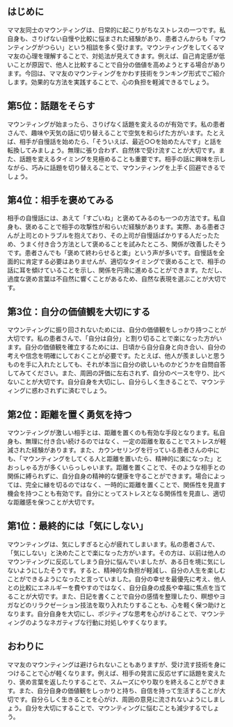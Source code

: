 ## はじめに

ママ友同士のマウンティングは、日常的に起こりがちなストレスの一つです。私自身も、さりげない自慢や比較に悩まされた経験があり、患者さんからも「マウンティングがつらい」という相談を多く受けます。マウンティングをしてくるママ友の心理を理解することで、対処法が見えてきます。例えば、自己肯定感が低いことが原因で、他人と比較することで自分の価値を高めようとする場合があります。今回は、ママ友のマウンティングをかわす技術をランキング形式でご紹介します。効果的な方法を実践することで、心の負担を軽減できるでしょう。

## 第5位：話題をそらす

マウンティングが始まったら、さりげなく話題を変えるのが有効です。私の患者さんで、趣味や天気の話に切り替えることで空気を和らげた方がいます。たとえば、相手が自慢話を始めたら、「そういえば、最近○○を始めたんです」と話を転換してみましょう。無理に張り合わず、自然体で受け流すことが大切です。また、話題を変えるタイミングを見極めることも重要です。相手の話に興味を示しながら、巧みに話題を切り替えることで、マウンティングを上手く回避できるでしょう。

## 第4位：相手を褒めてみる

相手の自慢話には、あえて「すごいね」と褒めてみるのも一つの方法です。私自身も、褒めることで相手の攻撃性が和らいだ経験があります。実際、ある患者さんが上司とのトラブルを抱えており、その上司が自慢話ばかりする人だったため、うまく付き合う方法として褒めることを試みたところ、関係が改善したそうです。患者さんでも「褒めて終わらせると楽」という声が多いです。自慢話を全面的に肯定する必要はありませんが、適切なタイミングで褒めることで、相手の話に耳を傾けていることを示し、関係を円滑に進めることができます。ただし、過度な褒め言葉は不自然に響くことがあるため、自然な表現を選ぶことが大切です。

## 第3位：自分の価値観を大切にする

マウンティングに振り回されないためには、自分の価値観をしっかり持つことが大切です。私の患者さんで、「自分は自分」と割り切ることで楽になった方がいます。自分の価値観を確立するためには、日頃から自分自身と向き合い、自分の考えや信念を明確にしておくことが必要です。たとえば、他人が羨ましいと思うものを手に入れたとしても、それが本当に自分の欲しいものかどうかを自問自答してみてください。また、周囲の評価に左右されず、自分のペースを守り、比べないことが大切です。自分自身を大切にし、自分らしく生きることで、マウンティングに惑わされずに済むでしょう。

## 第2位：距離を置く勇気を持つ

マウンティングが激しい相手とは、距離を置くのも有効な手段となります。私自身も、無理に付き合い続けるのではなく、一定の距離を取ることでストレスが軽減された経験があります。また、カウンセリングを行っている患者さんの中にも、「マウンティングをしてくる人と距離を置いたら、精神的に楽になった」とおっしゃる方が多くいらっしゃいます。距離を置くことで、そのような相手との関係に縛られずに、自分自身の精神的な健康を守ることができます。場合によっては、完全に縁を切るのではなく、一時的に距離を置くことで、関係性を見直す機会を持つことも有効です。自分にとってストレスとなる関係性を見直し、適切な距離感を保つことが大切です。

## 第1位：最終的には「気にしない」

マウンティングは、気にしすぎると心が疲れてしまいます。私の患者さんで、「気にしない」と決めたことで楽になった方がいます。その方は、以前は他人のマウンティングに反応してしまう自分に悩んでいましたが、ある日を境に気にしないようにしたそうです。すると、精神的な負担が軽減し、自分の人生を楽しむことができるようになったと言っていました。自分の幸せを最優先に考え、他人との比較にエネルギーを費やすのではなく、自分自身の成長や幸福に焦点を当てることが大切です。また、日記を書くことで自分の感情を整理したり、瞑想やヨガなどのリラクゼーション技法を取り入れたりすることも、心を軽く保つ助けとなります。自分自身を大切にし、ポジティブな思考を心がけることで、マウンティングのようなネガティブな行動に対処しやすくなります。

## おわりに

ママ友のマウンティングは避けられないこともありますが、受け流す技術を身につけることで心が軽くなります。例えば、相手の発言に反応せずに話題を変えたり、褒め言葉を返したりすることで、スムーズにやり取りを終えることができます。また、自分自身の価値観をしっかりと持ち、自信を持って生活することが大切です。自分らしく生きることを心がけ、周囲の意見に流されないようにしましょう。自分を大切にすることで、マウンティングに悩むことも減少するでしょう。
